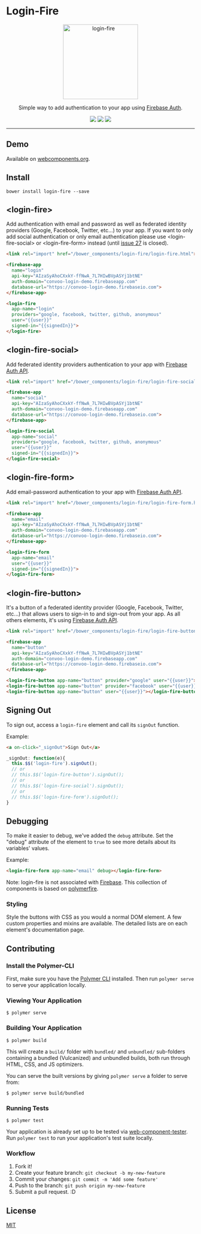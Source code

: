 # Login-Fire

<p align="center">
  <img alt="login-fire" src="LoginFire400.png" width="200">
</p>

<p align="center">
Simple way to add authentication to your app using <a href="https://firebase.google.com/docs/auth/">Firebase Auth</a>.
</p>

<p align="center">
  <a href="https://beta.webcomponents.org/element/convoo/login-fire"><img src="https://img.shields.io/badge/webcomponents.org-published-blue.svg"></a>
  <a href="https://gitter.im/convoo/login-fire"><img src="https://img.shields.io/badge/gitter-join%20chat-brightgreen.svg"></a>
  <a href="http://waffle.io/convoo/login-fire"><img src="https://badge.waffle.io/convoo/login-fire.svg?label=In%20Progress&title=In%20Progress"></a>
</p>

---

## Demo
Available on [webcomponents.org](https://www.webcomponents.org/element/convoo/login-fire/demo/demo/index.html).

## Install

```
bower install login-fire --save
```


## \<login-fire\>

Add authentication with email and password as well as federated identity providers (Google, Facebook, Twitter, etc...) to your app. If you want to only add social authentication or only email authentication please use \<login-fire-social\> or \<login-fire-form\> instead (until [issue 27](https://github.com/convoo/login-fire/issues/27) is closed).

```html
<link rel="import" href="/bower_components/login-fire/login-fire.html">
```

<!--
```
<custom-element-demo>
  <template>
    <link rel="import" href="../polymerfire/firebase-app.html">
    <link rel="import" href="login-fire.html">
    <div>
      <template is="dom-bind">
        <next-code-block></next-code-block>
      </template>
    </div>
  </template>
</custom-element-demo>
```
-->
```html
<firebase-app
  name="login"
  api-key="AIzaSyAhoCXxkY-ffNwA_7L7HIwBVpASYj1btNE"
  auth-domain="convoo-login-demo.firebaseapp.com"
  database-url="https://convoo-login-demo.firebaseio.com">
</firebase-app>

<login-fire
  app-name="login"
  providers="google, facebook, twitter, github, anonymous" 
  user="{{user}}"
  signed-in="{{signedIn}}">
</login-fire>
```

## \<login-fire-social\>

Add federated identity providers authentication to your app with [Firebase Auth API](https://firebase.google.com/docs/auth/).

```html
<link rel="import" href="/bower_components/login-fire/login-fire-social.html">
```

<!--
```
<custom-element-demo>
  <template>
    <link rel="import" href="../polymerfire/firebase-app.html">
    <link rel="import" href="login-fire-social.html">
    <div>
      <template is="dom-bind">
        <next-code-block></next-code-block>
      </template>
    </div>
  </template>
</custom-element-demo>
```
-->
```html
<firebase-app
  name="social"
  api-key="AIzaSyAhoCXxkY-ffNwA_7L7HIwBVpASYj1btNE"
  auth-domain="convoo-login-demo.firebaseapp.com"
  database-url="https://convoo-login-demo.firebaseio.com">
</firebase-app>

<login-fire-social
  app-name="social"
  providers="google, facebook, twitter, github, anonymous" 
  user="{{user}}"
  signed-in="{{signedIn}}">
</login-fire-social>
```


## \<login-fire-form\>

Add email-password authentication to your app with [Firebase Auth API](https://firebase.google.com/docs/auth/).

```html
<link rel="import" href="/bower_components/login-fire/login-fire-form.html">
```

<!--
```
<custom-element-demo>
  <template>
    <link rel="import" href="../polymerfire/firebase-app.html">
    <link rel="import" href="login-fire-form.html">
    <div>
      <template is="dom-bind">
        <next-code-block></next-code-block>
      </template>
    </div>
  </template>
</custom-element-demo>
```
-->
```html
<firebase-app
  name="email"
  api-key="AIzaSyAhoCXxkY-ffNwA_7L7HIwBVpASYj1btNE"
  auth-domain="convoo-login-demo.firebaseapp.com"
  database-url="https://convoo-login-demo.firebaseio.com">
</firebase-app>

<login-fire-form
  app-name="email"
  user="{{user}}"
  signed-in="{{signedIn}}">
</login-fire-form>
```

## \<login-fire-button\>

It's a button of a federated identity provider (Google, Facebook, Twitter, etc...) that allows users to sign-in to and sign-out from your app. As all others elements, it's using [Firebase Auth API](https://firebase.google.com/docs/auth/).

```html
<link rel="import" href="/bower_components/login-fire/login-fire-button.html">
```
<!--
```
<custom-element-demo>
  <template>
    <link rel="import" href="../polymerfire/firebase-app.html">
    <link rel="import" href="login-fire-button.html">
    <div>
      <template is="dom-bind">
        <next-code-block></next-code-block>
      </template>
    </div>
  </template>
</custom-element-demo>
```
-->
```html
<firebase-app
  name="button"
  api-key="AIzaSyAhoCXxkY-ffNwA_7L7HIwBVpASYj1btNE"
  auth-domain="convoo-login-demo.firebaseapp.com"
  database-url="https://convoo-login-demo.firebaseio.com">
</firebase-app>

<login-fire-button app-name="button" provider="google" user="{{user}}"></login-fire-button>
<login-fire-button app-name="button" provider="facebook" user="{{user}}"></login-fire-button>
<login-fire-button app-name="button" user="{{user}}"></login-fire-button>
```

## Signing Out

To sign out, access a `login-fire` element and call its `signOut` function.

Example:

```html
<a on-click="_signOut">Sign Out</a>
```

```javascript
_signOut: function(e){
  this.$$('login-fire').signOut();
  // or
  // this.$$('login-fire-button').signOut();
  // or
  // this.$$('login-fire-social').signOut();
  // or
  // this.$$('login-fire-form').signOut();
}
```

## Debugging

To make it easier to debug, we've added the `debug` attribute. Set the "debug" attribute of the element to `true` to see more details about its variables' values.

Example:

```html
<login-fire-form app-name="email" debug></login-fire-form>
```


Note: login-fire is not associated with [Firebase](https://firebase.google.com/). This collection of components is based on [polymerfire](https://github.com/firebase/polymerfire).



### Styling

Style the buttons with CSS as you would a normal DOM element. A few custom properties and mixins are available. The detailed lists are on each element's documentation page.


## Contributing

### Install the Polymer-CLI

First, make sure you have the [Polymer CLI](https://www.npmjs.com/package/polymer-cli) installed. Then run `polymer serve` to serve your application locally.

### Viewing Your Application

```
$ polymer serve
```

### Building Your Application

```
$ polymer build
```

This will create a `build/` folder with `bundled/` and `unbundled/` sub-folders
containing a bundled (Vulcanized) and unbundled builds, both run through HTML,
CSS, and JS optimizers.

You can serve the built versions by giving `polymer serve` a folder to serve
from:

```
$ polymer serve build/bundled
```

### Running Tests

```
$ polymer test
```

Your application is already set up to be tested via [web-component-tester](https://github.com/Polymer/web-component-tester). Run `polymer test` to run your application's test suite locally.

### Workflow

1. Fork it!
2. Create your feature branch: `git checkout -b my-new-feature`
3. Commit your changes: `git commit -m 'Add some feature'`
4. Push to the branch: `git push origin my-new-feature`
5. Submit a pull request. :D

## License

[MIT](https://github.com/convoo/login-fire/blob/master/LICENSE)
